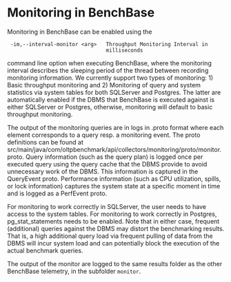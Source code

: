 # Monitoring in BenchBase

Monitoring in BenchBase can be enabled using the
```text
 -im,--interval-monitor <arg>   Throughput Monitoring Interval in
                                milliseconds
```
command line option when executing BenchBase, where the monitoring interval describes the sleeping period of the thread between recording monitoring information.
We currently support two types of monitoring: 1) Basic throughput monitoring and 2) Monitoring of query and system statistics via system tables for both SQLServer and Postgres.
The latter are automatically enabled if the DBMS that BenchBase is executed against is either SQLServer or Postgres, otherwise, monitoring will default to basic throughput monitoring.

The output of the monitoring queries are in logs in .proto format where each element corresponds to a query resp. a monitoring event.
The proto definitions can be found at src/main/java/com/oltpbenchmark/api/collectors/monitoring/proto/monitor.proto.
Query information (such as the query plan) is logged once per executed query using the query cache that the DBMS provide to avoid unnecessary work of the DBMS.
This information is captured in the QueryEvent proto.
Performance information (such as CPU utilization, spills, or lock information) captures the system state at a specific moment in time and is logged as a PerfEvent proto.

For monitoring to work correctly in SQLServer, the user needs to have access to the system tables.
For monitoring to work correctly in Postgres, pg_stat_statements needs to be enabled.
Note that in either case, frequent (additional) queries against the DBMS may distort the benchmarking results.
That is, a high additional query load via frequent pulling of data from the DBMS will incur system load and can potentially block the execution of the actual benchmark queries.

The output of the monitor are logged to the same results folder as the other BenchBase telemetry, in the subfolder `monitor`.